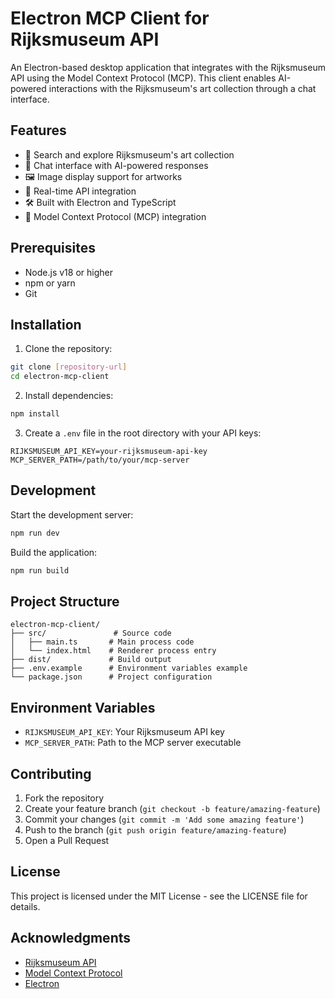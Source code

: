 # Electron MCP Client for Rijksmuseum API

An Electron-based desktop application that integrates with the Rijksmuseum API using the Model Context Protocol (MCP). This client enables AI-powered interactions with the Rijksmuseum's art collection through a chat interface.

## Features

- 🎨 Search and explore Rijksmuseum's art collection
- 💬 Chat interface with AI-powered responses
- 🖼️ Image display support for artworks
- 🔄 Real-time API integration
- 🛠️ Built with Electron and TypeScript
- 🤖 Model Context Protocol (MCP) integration

## Prerequisites

- Node.js v18 or higher
- npm or yarn
- Git

## Installation

1. Clone the repository:
```bash
git clone [repository-url]
cd electron-mcp-client
```

2. Install dependencies:
```bash
npm install
```

3. Create a `.env` file in the root directory with your API keys:
```
RIJKSMUSEUM_API_KEY=your-rijksmuseum-api-key
MCP_SERVER_PATH=/path/to/your/mcp-server
```

## Development

Start the development server:
```bash
npm run dev
```

Build the application:
```bash
npm run build
```

## Project Structure

```
electron-mcp-client/
├── src/               # Source code
│   ├── main.ts       # Main process code
│   └── index.html    # Renderer process entry
├── dist/             # Build output
├── .env.example      # Environment variables example
└── package.json      # Project configuration
```

## Environment Variables

- `RIJKSMUSEUM_API_KEY`: Your Rijksmuseum API key
- `MCP_SERVER_PATH`: Path to the MCP server executable

## Contributing

1. Fork the repository
2. Create your feature branch (`git checkout -b feature/amazing-feature`)
3. Commit your changes (`git commit -m 'Add some amazing feature'`)
4. Push to the branch (`git push origin feature/amazing-feature`)
5. Open a Pull Request

## License

This project is licensed under the MIT License - see the LICENSE file for details.

## Acknowledgments

- [Rijksmuseum API](https://data.rijksmuseum.nl/object-metadata/api/)
- [Model Context Protocol](https://modelcontextprotocol.io/)
- [Electron](https://www.electronjs.org/) 